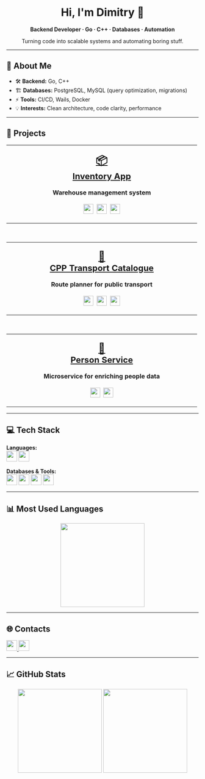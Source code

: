 <div align="center">
  <h1>Hi, I'm Dimitry 👋</h1>
  <p><b>Backend Developer · Go · C++ · Databases · Automation</b></p>
  <p>Turning code into scalable systems and automating boring stuff.</p>
</div>

---

## 🚀 About Me

- 🛠️ **Backend:** Go, C++
- 🏗️ **Databases:** PostgreSQL, MySQL (query optimization, migrations)
- ⚡ **Tools:** CI/CD, Wails, Docker
- 💡 **Interests:** Clean architecture, code clarity, performance

---

## 🚀 Projects

<div align="center">

<table>
  <tr>
    <td width="500" align="center" valign="top" style="padding:20px 0;">
      <a href="https://github.com/k1lls3x/inventory-app" style="font-size:22px; font-weight:bold;">
        <span style="font-size:28px;">📦</span><br>
        <b>Inventory App</b>
      </a>
      <br><br>
      <b>Warehouse management system</b><br><br>
      <img src="https://img.shields.io/badge/Go-00ADD8?logo=go&logoColor=white&style=for-the-badge" height="26"/>&nbsp;
      <img src="https://img.shields.io/badge/PostgreSQL-316192?logo=postgresql&logoColor=white&style=for-the-badge" height="26"/>&nbsp;
      <img src="https://img.shields.io/badge/Wails-FF0000?style=for-the-badge" height="26"/>
    </td>
  </tr>
</table>

<br>

<table>
  <tr>
    <td width="500" align="center" valign="top" style="padding:20px 0;">
      <a href="https://github.com/k1lls3x/cpp-transport-catalogue" style="font-size:22px; font-weight:bold;">
        <span style="font-size:28px;">🚌</span><br>
        <b>CPP Transport Catalogue</b>
      </a>
      <br><br>
      <b>Route planner for public transport</b><br><br>
      <img src="https://img.shields.io/badge/C++-00599C?logo=c%2B%2B&logoColor=white&style=for-the-badge" height="26"/>&nbsp;
      <img src="https://img.shields.io/badge/JSON-000000?logo=json&logoColor=white&style=for-the-badge" height="26"/>&nbsp;
      <img src="https://img.shields.io/badge/SVG-ffb13b?style=for-the-badge" height="26"/>
    </td>
  </tr>
</table>

<br>

<table>
  <tr>
    <td width="500" align="center" valign="top" style="padding:20px 0;">
      <a href="https://github.com/k1lls3x/person-service" style="font-size:22px; font-weight:bold;">
        <span style="font-size:28px;">👤</span><br>
        <b>Person Service</b>
      </a>
      <br><br>
      <b>Microservice for enriching people data</b><br><br>
      <img src="https://img.shields.io/badge/Go-00ADD8?logo=go&logoColor=white&style=for-the-badge" height="26"/>&nbsp;
      <img src="https://img.shields.io/badge/PostgreSQL-316192?logo=postgresql&logoColor=white&style=for-the-badge" height="26"/>
    </td>
  </tr>
</table>

</div>

---

## 💻 Tech Stack

**Languages:**  
<img src="https://img.shields.io/badge/C++-00599C?logo=c%2B%2B&logoColor=white&style=for-the-badge" height="28"/>
<img src="https://img.shields.io/badge/Go-00ADD8?logo=go&logoColor=white&style=for-the-badge" height="28"/>

**Databases & Tools:**  
<img src="https://img.shields.io/badge/PostgreSQL-316192?logo=postgresql&logoColor=white&style=for-the-badge" height="28"/>
<img src="https://img.shields.io/badge/MySQL-4479A1?logo=mysql&logoColor=white&style=for-the-badge" height="28"/>
<img src="https://img.shields.io/badge/CMake-008FBA?logo=cmake&logoColor=white&style=for-the-badge" height="28"/>
<img src="https://img.shields.io/badge/CI/CD-blue?style=for-the-badge" height="28"/>

---

## 📊 Most Used Languages

<div align="center">
  <img src="https://github-readme-stats.vercel.app/api/top-langs/?username=k1lls3x&theme=catppuccin_mocha&hide_border=false&layout=compact&size_weight=2&count_weight=2" height="220"/>
</div>

---

## 🌐 Contacts

<p>
  <a href="mailto:takesxq77@gmail.com">
    <img src="https://img.shields.io/badge/Email-D14836?logo=gmail&logoColor=white&style=for-the-badge" height="28">
  </a>
  <a href="https://t.me/k1llasx">
    <img src="https://img.shields.io/badge/Telegram-2CA5E0?logo=telegram&logoColor=white&style=for-the-badge" height="28">
  </a>
</p>

---

## 📈 GitHub Stats

<p align="center">
  <img src="https://github-readme-stats.vercel.app/api?username=k1lls3x&theme=catppuccin_mocha&hide_border=true&include_all_commits=true&count_private=true" height="220"/>
  <img src="https://nirzak-streak-stats.vercel.app/?user=k1lls3x&theme=catppuccin_mocha&hide_border=true" height="220"/>
</p>
